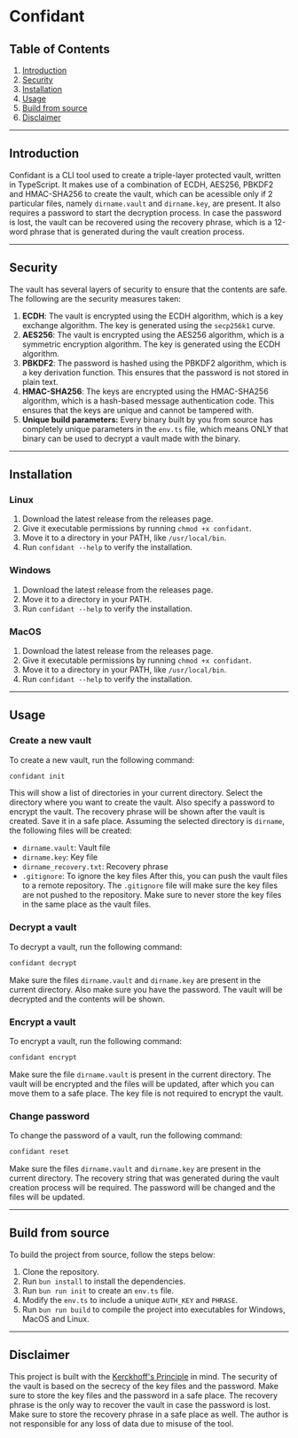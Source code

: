 # Confidant

## Table of Contents

1. [Introduction](#introduction)
2. [Security](#security)
3. [Installation](#installation)
4. [Usage](#usage)
5. [Build from source](#build-from-source)
6. [Disclaimer](#disclaimer)

---

## Introduction

Confidant is a CLI tool used to create a triple-layer protected vault, written in TypeScript. It makes use of a combination of ECDH, AES256, PBKDF2 and HMAC-SHA256 to create the vault, which can be acessible only if 2 particular files, namely `dirname.vault` and `dirname.key`, are present. It also requires a password to start the decryption process. In case the password is lost, the vault can be recovered using the recovery phrase, which is a 12-word phrase that is generated during the vault creation process.

---

## Security

The vault has several layers of security to ensure that the contents are safe. The following are the security measures taken:

1. **ECDH**: The vault is encrypted using the ECDH algorithm, which is a key exchange algorithm. The key is generated using the `secp256k1` curve.
2. **AES256**: The vault is encrypted using the AES256 algorithm, which is a symmetric encryption algorithm. The key is generated using the ECDH algorithm.
3. **PBKDF2**: The password is hashed using the PBKDF2 algorithm, which is a key derivation function. This ensures that the password is not stored in plain text.
4. **HMAC-SHA256**: The keys are encrypted using the HMAC-SHA256 algorithm, which is a hash-based message authentication code. This ensures that the keys are unique and cannot be tampered with.
5. **Unique build parameters:** Every binary built by you from source has completely unique parameters in the `env.ts` file, which means ONLY that binary can be used to decrypt a vault made with the binary.

---

## Installation

### Linux

1. Download the latest release from the releases page.
2. Give it executable permissions by running `chmod +x confidant`.
3. Move it to a directory in your PATH, like `/usr/local/bin`.
4. Run `confidant --help` to verify the installation.

### Windows

1. Download the latest release from the releases page.
2. Move it to a directory in your PATH.
3. Run `confidant --help` to verify the installation.

### MacOS

1. Download the latest release from the releases page.
2. Give it executable permissions by running `chmod +x confidant`.
3. Move it to a directory in your PATH, like `/usr/local/bin`.
4. Run `confidant --help` to verify the installation.

---

## Usage

### Create a new vault

To create a new vault, run the following command:

```bash
confidant init
```

This will show a list of directories in your current directory. Select the directory where you want to create the vault. Also specify a password to encrypt the vault. The recovery phrase will be shown after the vault is created. Save it in a safe place. Assuming the selected directory is `dirname`, the following files will be created:

- `dirname.vault`: Vault file
- `dirname.key`: Key file
- `dirname_recovery.txt`: Recovery phrase
- `.gitignore`: To ignore the key files
  After this, you can push the vault files to a remote repository. The `.gitignore` file will make sure the key files are not pushed to the repository. Make sure to never store the key files in the same place as the vault files.

### Decrypt a vault

To decrypt a vault, run the following command:

```bash
confidant decrypt
```

Make sure the files `dirname.vault` and `dirname.key` are present in the current directory. Also make sure you have the password. The vault will be decrypted and the contents will be shown.

### Encrypt a vault

To encrypt a vault, run the following command:

```bash
confidant encrypt
```

Make sure the file `dirname.vault` is present in the current directory. The vault will be encrypted and the files will be updated, after which you can move them to a safe place. The key file is not required to encrypt the vault.

### Change password

To change the password of a vault, run the following command:

```bash
confidant reset
```

Make sure the files `dirname.vault` and `dirname.key` are present in the current directory. The recovery string that was generated during the vault creation process will be required. The password will be changed and the files will be updated.

---

## Build from source

To build the project from source, follow the steps below:

1. Clone the repository.
2. Run `bun install` to install the dependencies.
3. Run `bun run init` to create an `env.ts` file.
4. Modify the `env.ts` to include a unique `AUTH_KEY` and `PHRASE`.
5. Run `bun run build` to compile the project into executables for Windows, MacOS and Linux.

---

## Disclaimer

This project is built with the [Kerckhoff's Principle](https://en.wikipedia.org/wiki/Kerckhoffs%27s_principle) in mind. The security of the vault is based on the secrecy of the key files and the password. Make sure to store the key files and the password in a safe place. The recovery phrase is the only way to recover the vault in case the password is lost. Make sure to store the recovery phrase in a safe place as well. The author is not responsible for any loss of data due to misuse of the tool.
